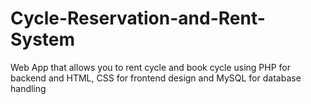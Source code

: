 # Cycle-Reservation-and-Rent-System
Web App that allows you to rent cycle and book cycle using PHP for backend and HTML, CSS for frontend design  and MySQL for database handling
